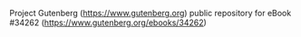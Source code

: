 Project Gutenberg (https://www.gutenberg.org) public repository for eBook #34262 (https://www.gutenberg.org/ebooks/34262)
